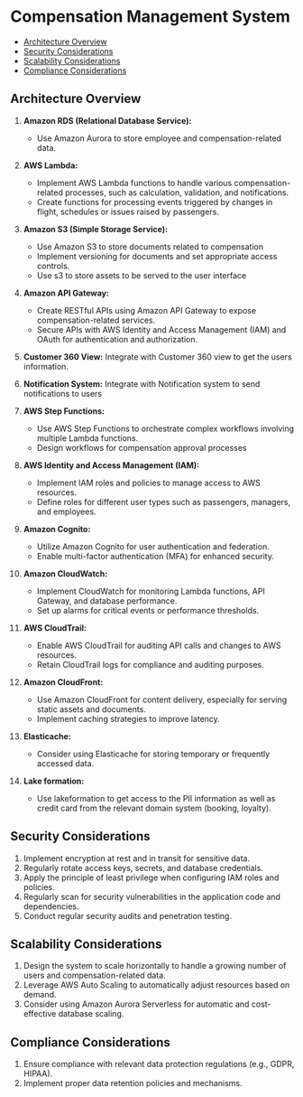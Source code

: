 # Compensation Management System

<!-- TOC -->

- [Architecture Overview](#architecture-overview)
- [Security Considerations](#security-considerations)
- [Scalability Considerations](#scalability-considerations)
- [Compliance Considerations](#compliance-considerations)

<!-- /TOC -->

## Architecture Overview
1. **Amazon RDS (Relational Database Service):**
   - Use Amazon Aurora to store employee and compensation-related data.

2. **AWS Lambda:**
   - Implement AWS Lambda functions to handle various compensation-related processes, such as calculation, validation, and notifications.
   - Create functions for processing events triggered by changes in flight, schedules or issues raised by passengers.

3. **Amazon S3 (Simple Storage Service):**
   - Use Amazon S3 to store documents related to compensation
   - Implement versioning for documents and set appropriate access controls.
   - Use s3 to store assets to be served to the user interface

4. **Amazon API Gateway:**
   - Create RESTful APIs using Amazon API Gateway to expose compensation-related services.
   - Secure APIs with AWS Identity and Access Management (IAM) and OAuth for authentication and authorization.

4. **Customer 360 View:**
Integrate with Customer 360 view to get the users information.

4. **Notification System:**
Integrate with Notification system to send notifications to users

5. **AWS Step Functions:**
   - Use AWS Step Functions to orchestrate complex workflows involving multiple Lambda functions.
   - Design workflows for compensation approval processes
   
6. **AWS Identity and Access Management (IAM):**
   - Implement IAM roles and policies to manage access to AWS resources.
   - Define roles for different user types such as passengers, managers, and employees.

7. **Amazon Cognito:**
   - Utilize Amazon Cognito for user authentication and federation.
   - Enable multi-factor authentication (MFA) for enhanced security.

8. **Amazon CloudWatch:**
   - Implement CloudWatch for monitoring Lambda functions, API Gateway, and database performance.
   - Set up alarms for critical events or performance thresholds.

9. **AWS CloudTrail:**
   - Enable AWS CloudTrail for auditing API calls and changes to AWS resources.
   - Retain CloudTrail logs for compliance and auditing purposes.

10. **Amazon CloudFront:**
    - Use Amazon CloudFront for content delivery, especially for serving static assets and documents.
    - Implement caching strategies to improve latency.

11. **Elasticache:**
    - Consider using Elasticache for storing temporary or frequently accessed data.

12. **Lake formation:**
    - Use lakeformation to get access to the PII information as well as credit card from the relevant domain system (booking, loyalty).

## Security Considerations

1. Implement encryption at rest and in transit for sensitive data.
2. Regularly rotate access keys, secrets, and database credentials.
3. Apply the principle of least privilege when configuring IAM roles and policies.
4. Regularly scan for security vulnerabilities in the application code and dependencies.
5. Conduct regular security audits and penetration testing.

## Scalability Considerations

1. Design the system to scale horizontally to handle a growing number of users and compensation-related data.
2. Leverage AWS Auto Scaling to automatically adjust resources based on demand.
3. Consider using Amazon Aurora Serverless for automatic and cost-effective database scaling.

## Compliance Considerations

1. Ensure compliance with relevant data protection regulations (e.g., GDPR, HIPAA).
2. Implement proper data retention policies and mechanisms.


